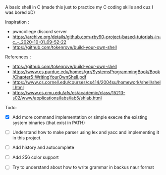 A basic shell in C (made this just to practice my C coding skills and cuz I was bored xD) 

Inspiration : 

- pwncollege discord server 
- https://archive.org/details/github.com-rby90-project-based-tutorials-in-c_-_2020-10-01_09-52-22 
- https://github.com/tokenrove/build-your-own-shell

References : 
- https://github.com/tokenrove/build-your-own-shell
- https://www.cs.purdue.edu/homes/grr/SystemsProgrammingBook/Book/Chapter5-WritingYourOwnShell.pdf
- https://www.cs.cornell.edu/courses/cs414/2004su/homework/shell/shell.html
- https://www.cs.cmu.edu/afs/cs/academic/class/15213-s02/www/applications/labs/lab5/shlab.html

Todo: 
- [x] Add more command implementation or simple execve the existing system binaries (that exist in PATH)
- [ ] Understand how to make parser using lex and yacc and implementing it in this project.  
- [ ] Add history and autocomplete 
- [ ] Add 256 color support
- [ ] Try to understand about how to write grammar in backus naur format


